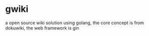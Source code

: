 # gwiki
a open source wiki solution using golang, the core concept is from dokuwiki, the web framework is gin
